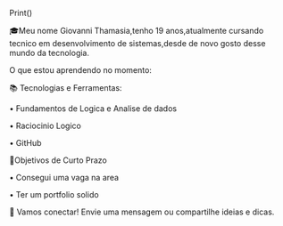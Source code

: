 Print()

🎓Meu nome Giovanni Thamasia,tenho 19 anos,atualmente cursando tecnico em desenvolvimento de sistemas,desde de novo gosto desse mundo da tecnologia.



O que estou aprendendo no momento:

📚 Tecnologias e Ferramentas:

 • Fundamentos de Logica e Analise de dados

 • Raciocinio Logico

 • GitHub

🎯Objetivos de Curto Prazo 

 • Consegui uma vaga na area

 • Ter um portfolio solido



💬 Vamos conectar! Envie uma mensagem ou compartilhe ideias e dicas.
